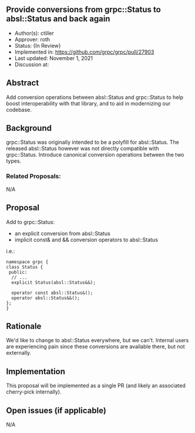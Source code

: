Provide conversions from grpc::Status to absl::Status and back again
----
* Author(s): ctiller
* Approver: roth
* Status: {In Review}
* Implemented in: https://github.com/grpc/grpc/pull/27903
* Last updated: November 1, 2021
* Discussion at: 

## Abstract

Add conversion operations between absl::Status and grpc::Status to help boost interoperability with that library, and to aid in modernizing our codebase.

## Background

grpc::Status was originally intended to be a polyfill for absl::Status.
The released absl::Status however was not directly compatible with grpc::Status.
Introduce canonical conversion operations between the two types.

### Related Proposals:

N/A

## Proposal

Add to grpc::Status:
- an explicit conversion from absl::Status
- implicit const& and && conversion operators to absl::Status

i.e.:

```
namespace grpc {
class Status {
 public:
  // ...
  explicit Status(absl::Status&&);

  operator const absl::Status&();
  operator absl::Status&&();  
};
}
```

## Rationale

We'd like to change to absl::Status everywhere, but we can't.
Internal users are experiencing pain since these conversions are available there, but not externally.

## Implementation

This proposal will be implemented as a single PR (and likely an associated cherry-pick internally).

## Open issues (if applicable)

N/A

